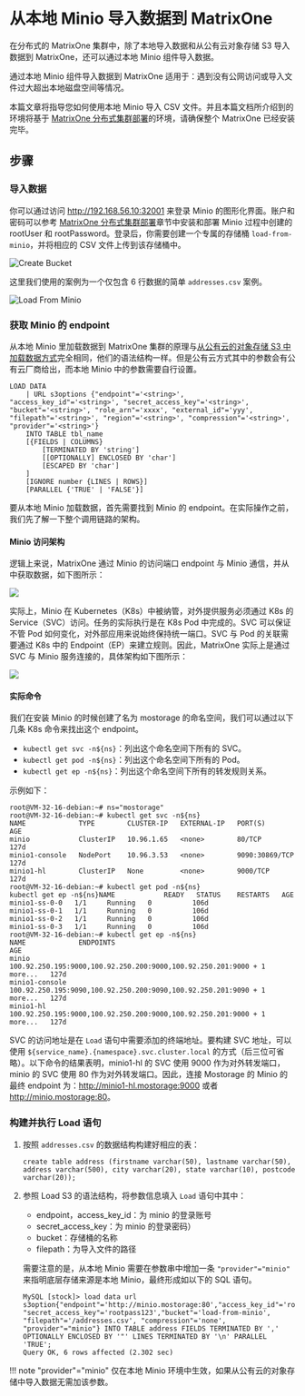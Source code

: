 # 从本地 Minio 导入数据到 MatrixOne

在分布式的 MatrixOne 集群中，除了本地导入数据和从公有云对象存储 S3 导入数据到 MatrixOne，还可以通过本地 Minio 组件导入数据。

通过本地 Minio 组件导入数据到 MatrixOne 适用于：遇到没有公网访问或导入文件过大超出本地磁盘空间等情况。

本篇文章将指导您如何使用本地 Minio 导入 CSV 文件。并且本篇文档所介绍到的环境将基于 [MatrixOne 分布式集群部署](deploy-MatrixOne-cluster.md)的环境，请确保整个 MatrixOne 已经安装完毕。

## 步骤

### 导入数据

你可以通过访问 <http://192.168.56.10:32001> 来登录 Minio 的图形化界面。账户和密码可以参考 [MatrixOne 分布式集群部署](deploy-MatrixOne-cluster.md)章节中安装和部署 Minio 过程中创建的 rootUser 和 rootPassword。登录后，你需要创建一个专属的存储桶 `load-from-minio`，并将相应的 CSV 文件上传到该存储桶中。

![Create Bucket](https://github.com/matrixorigin/artwork/blob/main/docs/deploy/import/minio-create-bucket.png?raw=true)

这里我们使用的案例为一个仅包含 6 行数据的简单 `addresses.csv` 案例。

![Load From Minio](https://github.com/matrixorigin/artwork/blob/main/docs/deploy/import/load-from-minio.png?raw=true)

### 获取 Minio 的 endpoint

从本地 Minio 里加载数据到 MatrixOne 集群的原理与[从公有云的对象存储 S3 中加载数据方式](../Develop/import-data/bulk-load/load-s3.md)完全相同，他们的语法结构一样。但是公有云方式其中的参数会有公有云厂商给出，而本地 Minio 中的参数需要自行设置。

```
LOAD DATA
    | URL s3options {"endpoint"='<string>', "access_key_id"='<string>', "secret_access_key"='<string>', "bucket"='<string>', "role_arn"='xxxx', "external_id"='yyy', "filepath"='<string>', "region"='<string>', "compression"='<string>', "provider"='<string>'}
    INTO TABLE tbl_name
    [{FIELDS | COLUMNS}
        [TERMINATED BY 'string']
        [[OPTIONALLY] ENCLOSED BY 'char']
        [ESCAPED BY 'char']
    ]
    [IGNORE number {LINES | ROWS}]
    [PARALLEL {'TRUE' | 'FALSE'}]
```

要从本地 Minio 加载数据，首先需要找到 Minio 的 endpoint。在实际操作之前，我们先了解一下整个调用链路的架构。

#### Minio 访问架构

逻辑上来说，MatrixOne 通过 Minio 的访问端口 endpoint 与 Minio 通信，并从中获取数据，如下图所示：

![](https://github.com/matrixorigin/artwork/blob/main/docs/deploy/import/minio-logical-call.png?raw=true)

实际上，Minio 在 Kubernetes（K8s）中被纳管，对外提供服务必须通过 K8s 的 Service（SVC）访问。任务的实际执行是在 K8s Pod 中完成的。SVC 可以保证不管 Pod 如何变化，对外部应用来说始终保持统一端口。SVC 与 Pod 的关联需要通过 K8s 中的 Endpoint（EP）来建立规则。因此，MatrixOne 实际上是通过 SVC 与 Minio 服务连接的，具体架构如下图所示：

![](https://github.com/matrixorigin/artwork/blob/main/docs/deploy/import/minio-real-call.png?raw=true)

#### 实际命令

我们在安装 Minio 的时候创建了名为 mostorage 的命名空间，我们可以通过以下几条 K8s 命令来找出这个 endpoint。

- `kubectl get svc -n${ns}`：列出这个命名空间下所有的 SVC。
- `kubectl get pod -n${ns}`：列出这个命名空间下所有的 Pod。
- `kubectl get ep -n${ns}`：列出这个命名空间下所有的转发规则关系。

示例如下：

```
root@VM-32-16-debian:~# ns="mostorage"
root@VM-32-16-debian:~# kubectl get svc -n${ns}
NAME             TYPE        CLUSTER-IP   EXTERNAL-IP   PORT(S)          AGE
minio            ClusterIP   10.96.1.65   <none>        80/TCP           127d
minio1-console   NodePort    10.96.3.53   <none>        9090:30869/TCP   127d
minio1-hl        ClusterIP   None         <none>        9000/TCP         127d
root@VM-32-16-debian:~# kubectl get pod -n${ns}
kubectl get ep -n${ns}NAME            READY   STATUS    RESTARTS   AGE
minio1-ss-0-0   1/1     Running   0          106d
minio1-ss-0-1   1/1     Running   0          106d
minio1-ss-0-2   1/1     Running   0          106d
minio1-ss-0-3   1/1     Running   0          106d
root@VM-32-16-debian:~# kubectl get ep -n${ns}
NAME             ENDPOINTS                                                                 AGE
minio            100.92.250.195:9000,100.92.250.200:9000,100.92.250.201:9000 + 1 more...   127d
minio1-console   100.92.250.195:9090,100.92.250.200:9090,100.92.250.201:9090 + 1 more...   127d
minio1-hl        100.92.250.195:9000,100.92.250.200:9000,100.92.250.201:9000 + 1 more...   127d
```

SVC 的访问地址是在 `Load` 语句中需要添加的终端地址。要构建 SVC 地址，可以使用 `${service_name}.{namespace}.svc.cluster.local` 的方式（后三位可省略）。以下命令的结果表明，minio1-hl 的 SVC 使用 9000 作为对外转发端口，minio 的 SVC 使用 80 作为对外转发端口。因此，连接 Mostorage 的 Minio 的最终 endpoint 为：<http://minio1-hl.mostorage:9000> 或者 <http://minio.mostorage:80>。

### 构建并执行 Load 语句

1. 按照 `addresses.csv` 的数据结构构建好相应的表：

    ```
    create table address (firstname varchar(50), lastname varchar(50), address varchar(500), city varchar(20), state varchar(10), postcode varchar(20));
    ```

2. 参照 Load S3 的语法结构，将参数信息填入 `Load` 语句中其中：

    - endpoint，access_key_id：为 minio 的登录账号
    - secret_access_key：为 minio 的登录密码）
    - bucket：存储桶的名称
    - filepath：为导入文件的路径

    需要注意的是，从本地 Minio 需要在参数串中增加一条 `"provider"="minio"` 来指明底层存储来源是本地 Minio，最终形成如以下的 SQL 语句。

    ```
    MySQL [stock]> load data url s3option{"endpoint"='http://minio.mostorage:80',"access_key_id"='rootuser', "secret_access_key"='rootpass123',"bucket"='load-from-minio', "filepath"='/addresses.csv', "compression"='none', "provider"="minio"} INTO TABLE address FIELDS TERMINATED BY ',' OPTIONALLY ENCLOSED BY '"' LINES TERMINATED BY '\n' PARALLEL 'TRUE';
    Query OK, 6 rows affected (2.302 sec)
    ```

!!! note
    "provider"="minio" 仅在本地 Minio 环境中生效，如果从公有云的对象存储中导入数据无需加该参数。
